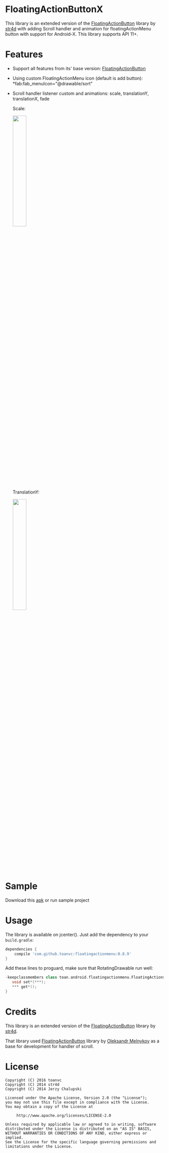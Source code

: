 FloatingActionButtonX
====================
This library is an extended version of the [FloatingActionButton](https://github.com/str4d/android-floating-action-button) library by [str4d](https://github.com/str4d) with adding Scroll handler and animation for floatingActionMenu button with support for Android-X.
This library supports API 11+.

Features
========
* Support all features from its' base version: [FloatingActionButton](https://github.com/str4d/android-floating-action-button)
* Using custom FloatingActionMenu icon (default is add button): 
 *fab:fab_menuIcon="@drawable/sort"
* Scroll handler listener custom and animations: scale, translationY, translationX, fade

    Scale:

    <img src="screenshots/scale.gif" width="30%">
  
    TranslationY:  

    <img src="screenshots/translationY.gif" width="30%">

Sample
=====
Download this [apk](https://github.com/toanvc/FloatingActionMenu-Animation/raw/master/screenshots/Sample_FloatingActionsMenu.apk) or run sample project 

Usage
=====
The library is available on jcenter(). Just add the dependency to your `build.gradle`:

```groovy
dependencies {
    compile 'com.github.toanvc:floatingactionmenu:0.8.9'
}
```

Add these lines to proguard, make sure that RotatingDrawable run well:
```groovy
-keepclassmembers class toan.android.floatingactionmenu.FloatingActionsMenu$RotatingDrawable {
   void set*(***);
   *** get*();
}
```



Credits
=======
This library is an extended version of the [FloatingActionButton](https://github.com/str4d/android-floating-action-button) library by [str4d](https://github.com/str4d).

That library used [FloatingActionButton](https://github.com/makovkastar/FloatingActionButton) library by [Oleksandr Melnykov](https://github.com/makovkastar) as a base for development for handler of scroll.

License
=======
    Copyright (C) 2016 toanvc
    Copyright (C) 2014 str4d
    Copyright (C) 2014 Jerzy Chalupski

    Licensed under the Apache License, Version 2.0 (the "License");
    you may not use this file except in compliance with the License.
    You may obtain a copy of the License at

         http://www.apache.org/licenses/LICENSE-2.0

    Unless required by applicable law or agreed to in writing, software
    distributed under the License is distributed on an "AS IS" BASIS,
    WITHOUT WARRANTIES OR CONDITIONS OF ANY KIND, either express or implied.
    See the License for the specific language governing permissions and
    limitations under the License.
